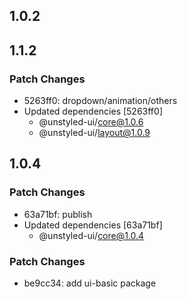 ## 1.0.2

## 1.1.2

### Patch Changes

- 5263ff0: dropdown/animation/others
- Updated dependencies [5263ff0]
  - @unstyled-ui/core@1.0.6
  - @unstyled-ui/layout@1.0.9

## 1.0.4

### Patch Changes

- 63a71bf: publish
- Updated dependencies [63a71bf]
  - @unstyled-ui/core@1.0.4

### Patch Changes

- be9cc34: add ui-basic package
